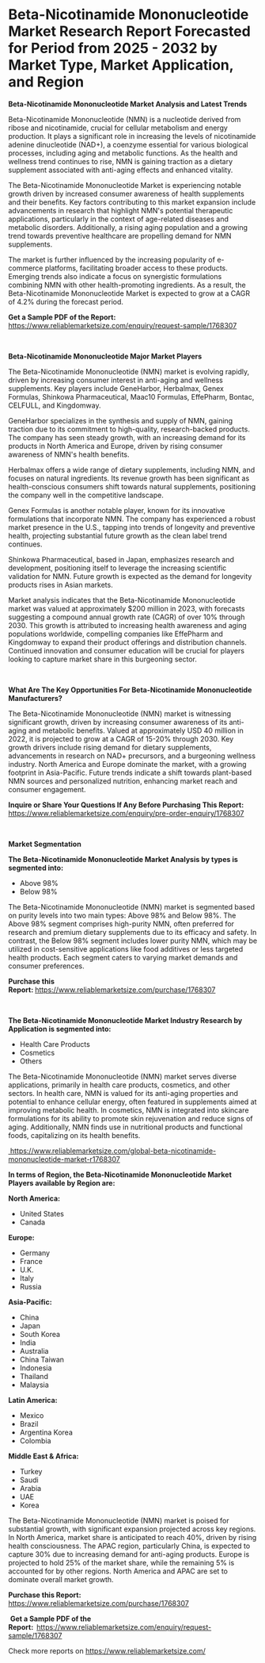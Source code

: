 <p><h1>Beta-Nicotinamide Mononucleotide Market Research Report Forecasted for Period from 2025 -  2032 by Market Type, Market Application, and Region</h1></p><p><strong>Beta-Nicotinamide Mononucleotide Market Analysis and Latest Trends</strong></p>
<p><p>Beta-Nicotinamide Mononucleotide (NMN) is a nucleotide derived from ribose and nicotinamide, crucial for cellular metabolism and energy production. It plays a significant role in increasing the levels of nicotinamide adenine dinucleotide (NAD+), a coenzyme essential for various biological processes, including aging and metabolic functions. As the health and wellness trend continues to rise, NMN is gaining traction as a dietary supplement associated with anti-aging effects and enhanced vitality.</p><p>The Beta-Nicotinamide Mononucleotide Market is experiencing notable growth driven by increased consumer awareness of health supplements and their benefits. Key factors contributing to this market expansion include advancements in research that highlight NMN's potential therapeutic applications, particularly in the context of age-related diseases and metabolic disorders. Additionally, a rising aging population and a growing trend towards preventive healthcare are propelling demand for NMN supplements.</p><p>The market is further influenced by the increasing popularity of e-commerce platforms, facilitating broader access to these products. Emerging trends also indicate a focus on synergistic formulations combining NMN with other health-promoting ingredients. As a result, the Beta-Nicotinamide Mononucleotide Market is expected to grow at a CAGR of 4.2% during the forecast period.</p></p>
<p><strong>Get a Sample PDF of the Report:&nbsp;</strong> <a href="https://www.reliablemarketsize.com/enquiry/request-sample/1768307?utm_campaign=973&utm_medium=2&utm_source=Github&utm_content=ia&utm_term=02022025&utm_id=beta-nicotinamide-mononucleotide">https://www.reliablemarketsize.com/enquiry/request-sample/1768307</a></p>
<p>&nbsp;</p>
<p><strong>Beta-Nicotinamide Mononucleotide Major Market Players</strong></p>
<p><p>The Beta-Nicotinamide Mononucleotide (NMN) market is evolving rapidly, driven by increasing consumer interest in anti-aging and wellness supplements. Key players include GeneHarbor, Herbalmax, Genex Formulas, Shinkowa Pharmaceutical, Maac10 Formulas, EffePharm, Bontac, CELFULL, and Kingdomway. </p><p>GeneHarbor specializes in the synthesis and supply of NMN, gaining traction due to its commitment to high-quality, research-backed products. The company has seen steady growth, with an increasing demand for its products in North America and Europe, driven by rising consumer awareness of NMN's health benefits. </p><p>Herbalmax offers a wide range of dietary supplements, including NMN, and focuses on natural ingredients. Its revenue growth has been significant as health-conscious consumers shift towards natural supplements, positioning the company well in the competitive landscape.</p><p>Genex Formulas is another notable player, known for its innovative formulations that incorporate NMN. The company has experienced a robust market presence in the U.S., tapping into trends of longevity and preventive health, projecting substantial future growth as the clean label trend continues.</p><p>Shinkowa Pharmaceutical, based in Japan, emphasizes research and development, positioning itself to leverage the increasing scientific validation for NMN. Future growth is expected as the demand for longevity products rises in Asian markets.</p><p>Market analysis indicates that the Beta-Nicotinamide Mononucleotide market was valued at approximately $200 million in 2023, with forecasts suggesting a compound annual growth rate (CAGR) of over 10% through 2030. This growth is attributed to increasing health awareness and aging populations worldwide, compelling companies like EffePharm and Kingdomway to expand their product offerings and distribution channels. Continued innovation and consumer education will be crucial for players looking to capture market share in this burgeoning sector.</p></p>
<p>&nbsp;</p>
<p><strong>What Are The Key Opportunities For Beta-Nicotinamide Mononucleotide Manufacturers?</strong></p>
<p><p>The Beta-Nicotinamide Mononucleotide (NMN) market is witnessing significant growth, driven by increasing consumer awareness of its anti-aging and metabolic benefits. Valued at approximately USD 40 million in 2022, it is projected to grow at a CAGR of 15-20% through 2030. Key growth drivers include rising demand for dietary supplements, advancements in research on NAD+ precursors, and a burgeoning wellness industry. North America and Europe dominate the market, with a growing footprint in Asia-Pacific. Future trends indicate a shift towards plant-based NMN sources and personalized nutrition, enhancing market reach and consumer engagement.</p></p>
<p><strong>Inquire or Share Your Questions If Any Before Purchasing This Report:</strong> <a href="https://www.reliablemarketsize.com/enquiry/pre-order-enquiry/1768307?utm_campaign=973&utm_medium=2&utm_source=Github&utm_content=ia&utm_term=02022025&utm_id=beta-nicotinamide-mononucleotide">https://www.reliablemarketsize.com/enquiry/pre-order-enquiry/1768307</a></p>
<p>&nbsp;</p>
<p><strong>Market Segmentation</strong></p>
<p><strong>The Beta-Nicotinamide Mononucleotide Market Analysis by types is segmented into:</strong></p>
<p><ul><li>Above 98%</li><li>Below 98%</li></ul></p>
<p><p>The Beta-Nicotinamide Mononucleotide (NMN) market is segmented based on purity levels into two main types: Above 98% and Below 98%. The Above 98% segment comprises high-purity NMN, often preferred for research and premium dietary supplements due to its efficacy and safety. In contrast, the Below 98% segment includes lower purity NMN, which may be utilized in cost-sensitive applications like food additives or less targeted health products. Each segment caters to varying market demands and consumer preferences.</p></p>
<p><strong>Purchase this Report:&nbsp;</strong><a href="https://www.reliablemarketsize.com/purchase/1768307?utm_campaign=973&utm_medium=2&utm_source=Github&utm_content=ia&utm_term=02022025&utm_id=beta-nicotinamide-mononucleotide">https://www.reliablemarketsize.com/purchase/1768307</a></p>
<p>&nbsp;</p>
<p><strong>The Beta-Nicotinamide Mononucleotide Market Industry Research by Application is segmented into:</strong></p>
<p><ul><li>Health Care Products</li><li>Cosmetics</li><li>Others</li></ul></p>
<p><p>The Beta-Nicotinamide Mononucleotide (NMN) market serves diverse applications, primarily in health care products, cosmetics, and other sectors. In health care, NMN is valued for its anti-aging properties and potential to enhance cellular energy, often featured in supplements aimed at improving metabolic health. In cosmetics, NMN is integrated into skincare formulations for its ability to promote skin rejuvenation and reduce signs of aging. Additionally, NMN finds use in nutritional products and functional foods, capitalizing on its health benefits.</p></p>
<p><a href="https://www.reliablemarketsize.com/global-beta-nicotinamide-mononucleotide-market-r1768307?utm_campaign=973&utm_medium=2&utm_source=Github&utm_content=ia&utm_term=02022025&utm_id=beta-nicotinamide-mononucleotide">&nbsp;https://www.reliablemarketsize.com/global-beta-nicotinamide-mononucleotide-market-r1768307</a></p>
<p><strong>In terms of Region, the Beta-Nicotinamide Mononucleotide Market Players available by Region are:</strong></p>
<p>
    <p> <strong> North America: </strong>
        <ul>
            <li>United States</li>
            <li>Canada</li>
        </ul>
        </p> 
    <p> <strong> Europe: </strong>
        <ul>
            <li>Germany</li>
            <li>France</li>
            <li>U.K.</li>
            <li>Italy</li>
            <li>Russia</li>
        </ul>
        </p> 
    <p> <strong> Asia-Pacific: </strong>
        <ul>
            <li>China</li>
            <li>Japan</li>
            <li>South Korea</li>
            <li>India</li>
            <li>Australia</li>
            <li>China Taiwan</li>
            <li>Indonesia</li>
            <li>Thailand</li>
            <li>Malaysia</li>
        </ul>
        </p> 
    <p> <strong> Latin America: </strong>
        <ul>
            <li>Mexico</li>
            <li>Brazil</li>
            <li>Argentina Korea</li>
            <li>Colombia</li>
        </ul>
        </p> 
    <p> <strong> Middle East & Africa: </strong>
        <ul>
            <li>Turkey</li>
            <li>Saudi</li>
            <li>Arabia</li>
            <li>UAE</li>
            <li>Korea</li>
        </ul>
    </p>
    </p>
<p><p>The Beta-Nicotinamide Mononucleotide (NMN) market is poised for substantial growth, with significant expansion projected across key regions. In North America, market share is anticipated to reach 40%, driven by rising health consciousness. The APAC region, particularly China, is expected to capture 30% due to increasing demand for anti-aging products. Europe is projected to hold 25% of the market share, while the remaining 5% is accounted for by other regions. North America and APAC are set to dominate overall market growth.</p></p>
<p><strong>Purchase this Report: </strong><a href="https://www.reliablemarketsize.com/purchase/1768307?utm_campaign=973&utm_medium=2&utm_source=Github&utm_content=ia&utm_term=02022025&utm_id=beta-nicotinamide-mononucleotide">https://www.reliablemarketsize.com/purchase/1768307</a></p>
<p>&nbsp;<strong>Get a Sample PDF of the Report:&nbsp;&nbsp;</strong><a href="https://www.reliablemarketsize.com/enquiry/request-sample/1768307?utm_campaign=973&utm_medium=2&utm_source=Github&utm_content=ia&utm_term=02022025&utm_id=beta-nicotinamide-mononucleotide">https://www.reliablemarketsize.com/enquiry/request-sample/1768307</a></p>
<p><strong></strong></p>
<p>Check more reports on <a href="https://www.reliablemarketsize.com/?utm_campaign=973&utm_medium=2&utm_source=Github&utm_content=ia&utm_term=02022025&utm_id=beta-nicotinamide-mononucleotide">https://www.reliablemarketsize.com/</a></p>